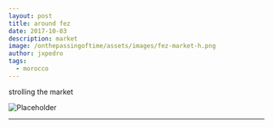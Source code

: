 ```yaml
---
layout: post
title: around fez
date: 2017-10-03
description: market
image: /onthepassingoftime/assets/images/fez-market-h.png
author: jxpedro
tags: 
  - morocco
---
```

<p >strolling the market</p>

![Placeholder](/onthepassingoftime/assets/images/fez-market.jpg)

<p></p>

<hr/>